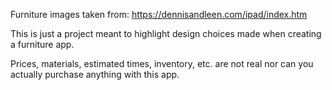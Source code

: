 Furniture images taken from: https://dennisandleen.com/ipad/index.htm

This is just a project meant to highlight design choices made when creating a furniture app.

Prices, materials, estimated times, inventory, etc. are not real nor can you actually purchase anything with this app. 
